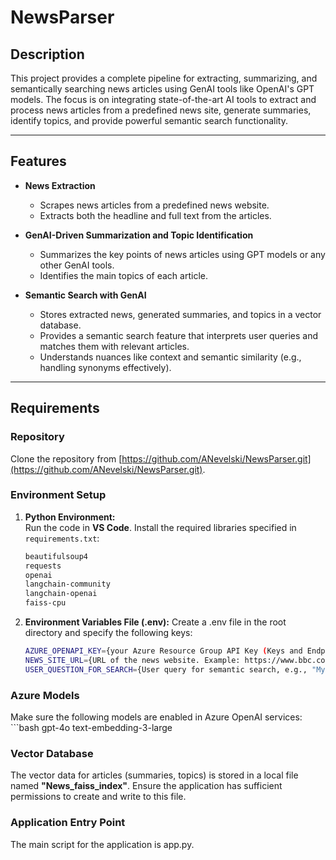 # NewsParser

## Description  
This project provides a complete pipeline for extracting, summarizing, and semantically searching news articles using GenAI tools like OpenAI's GPT models. The focus is on integrating state-of-the-art AI tools to extract and process news articles from a predefined news site, generate summaries, identify topics, and provide powerful semantic search functionality.

---

## Features  
- **News Extraction**  
  - Scrapes news articles from a predefined news website.
  - Extracts both the headline and full text from the articles.

- **GenAI-Driven Summarization and Topic Identification**  
  - Summarizes the key points of news articles using GPT models or any other GenAI tools.
  - Identifies the main topics of each article.

- **Semantic Search with GenAI**  
  - Stores extracted news, generated summaries, and topics in a vector database.  
  - Provides a semantic search feature that interprets user queries and matches them with relevant articles.  
  - Understands nuances like context and semantic similarity (e.g., handling synonyms effectively).

---

## Requirements  
### Repository  
  Сlone the repository from [https://github.com/ANevelski/NewsParser.git](https://github.com/ANevelski/NewsParser.git).

### Environment Setup  
1. **Python Environment:**  
   Run the code in **VS Code**. Install the required libraries specified in `requirements.txt`:  
    ```bash
    beautifulsoup4 
    requests 
    openai 
    langchain-community 
    langchain-openai
    faiss-cpu
2. **Environment Variables File (.env):**
  Create a .env file in the root directory and specify the following keys:
    ```bash
    AZURE_OPENAPI_KEY={your Azure Resource Group API Key (Keys and Endpoint)}
    NEWS_SITE_URL={URL of the news website. Example: https://www.bbc.com/news}
    USER_QUESTION_FOR_SEARCH={User query for semantic search, e.g., "Myanmar news"}
### Azure Models
Make sure the following models are enabled in Azure OpenAI services:
    ```bash
    gpt-4o
    text-embedding-3-large
### Vector Database
  The vector data for articles (summaries, topics) is stored in a local file named **"News_faiss_index"**. Ensure the application has sufficient permissions to create and write to this file.
### Application Entry Point
  The main script for the application is app.py.
